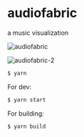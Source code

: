 # audiofabric
a music visualization

![audiofabric](/images/audiofabric.png?raw=true "audiofabric")

![audiofabric-2](/images/audiofabric-2.png?raw=true "audiofabric-2")

```cmd
$ yarn
```

For dev:
```cmd
$ yarn start
```

For building:
```cmd
$ yarn build
```

